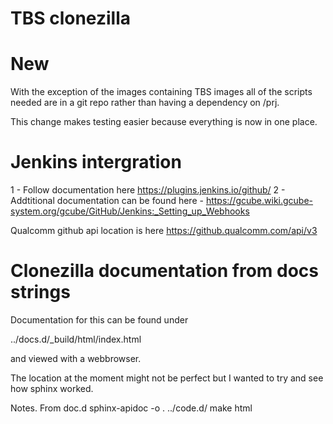 # TBS clonezilla

# New 
With the exception of the images containing TBS images all of the scripts needed are in a 
git repo rather than having a dependency on /prj.

This change makes testing easier because everything is now in one place.

# Jenkins intergration

1 - Follow documentation here https://plugins.jenkins.io/github/
2 - Addtitional documentation can be found here - 
    https://gcube.wiki.gcube-system.org/gcube/GitHub/Jenkins:_Setting_up_Webhooks

Qualcomm github api location is here https://github.qualcomm.com/api/v3


# Clonezilla documentation from docs strings
Documentation for this can be found under

../docs.d/_build/html/index.html

and viewed with a webbrowser. 

The location at the moment might not be perfect 
but I wanted to try and see how sphinx worked.

Notes.
From doc.d
sphinx-apidoc -o . ../code.d/
make html
